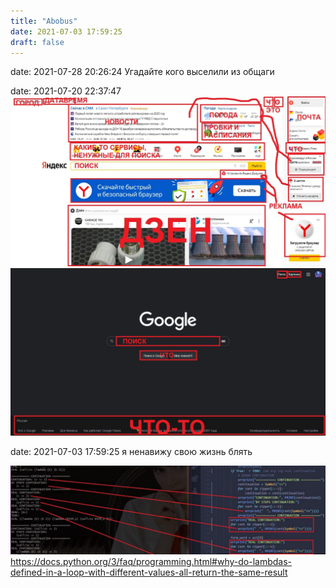 ```yaml
---
title: "Abobus"
date: 2021-07-03 17:59:25
draft: false
---
```


date: 2021-07-28 20:26:24
Угадайте кого выселили из общаги

date: 2021-07-20 22:37:47
![](/img/vk/PZ-o0hRb1Kw.jpg)
![](/img/vk/XcDH2UfYCnM.jpg)

date: 2021-07-03 17:59:25
я ненавижу свою жизнь блять

![](/img/vk/V_GmMeIcEhg.jpg)
https://docs.python.org/3/faq/programming.html#why-do-lambdas-defined-in-a-loop-with-different-values-all-return-the-same-result
